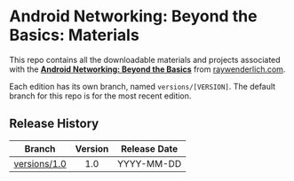 # Android Networking: Beyond the Basics: Materials

This repo contains all the downloadable materials and projects associated with the **[Android Networking: Beyond the Basics](https://www.raywenderlich.com/library)** from [raywenderlich.com](https://www.raywenderlich.com).

Each edition has its own branch, named `versions/[VERSION]`. The default branch for this repo is for the most recent edition.

## Release History

| Branch                                                                                  | Version | Release Date |
| --------------------------------------------------------------------------------------- |:-------:|:------------:|
| [versions/1.0](https://github.com/raywenderlich/video-anb-materials/tree/versions/1.0) | 1.0     | YYYY-MM-DD   |
